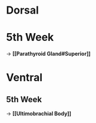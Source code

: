 # Dorsal
# 5th Week
→ **[[Parathyroid Gland#Superior]]**

# Ventral
## 5th Week
→ **[[Ultimobrachial Body]]**
